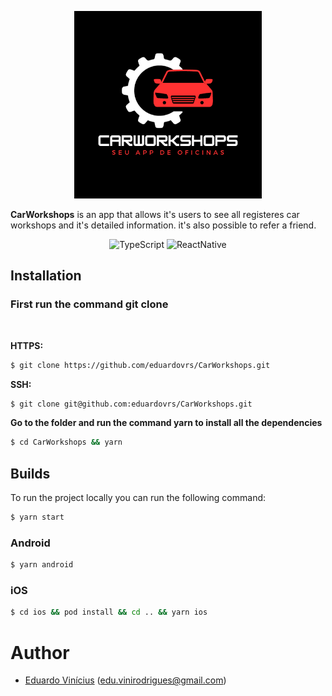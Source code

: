 <p align="center">
  <a rel="noopener" target="_blank"><img width="300" src="./src/assets/CarWorkshops.png" alt="CarWorkshops"></a>
</p>

**CarWorkshops** is an app that allows it's users to see all registeres car workshops and it's detailed information. it's also possible to refer a friend.

<div align="center">

![TypeScript](https://img.shields.io/badge/typescript%20-%23007ACC.svg?&style=for-the-badge&logo=typescript&logoColor=white)
![ReactNative](https://img.shields.io/badge/react_native-%2320232a.svg?style=for-the-badge&logo=react&logoColor=%2361DAFB)

</div>

## **Installation**

### First run the command git clone

<br>

**HTTPS:**

```sh
$ git clone https://github.com/eduardovrs/CarWorkshops.git
```

**SSH:**

```sh
$ git clone git@github.com:eduardovrs/CarWorkshops.git
```

**Go to the folder and run the command yarn to install all the dependencies**

```sh
$ cd CarWorkshops && yarn
```

## **Builds**

To run the project locally you can run the following command:

```sh
$ yarn start
```

### **Android**

```sh
$ yarn android
```

### **iOS**

```sh
$ cd ios && pod install && cd .. && yarn ios
```

# Author

- [Eduardo Vinícius](https://github.com/eduardovrs) (edu.vinirodrigues@gmail.com)

